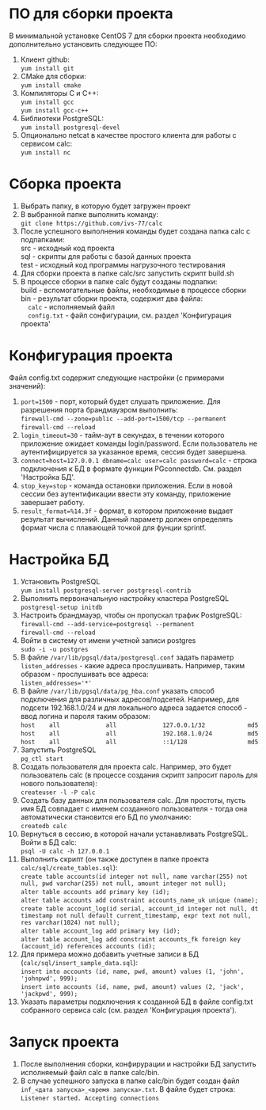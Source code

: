 # ПО для сборки проекта
В минимальной установке CentOS 7 для сборки проекта необходимо дополнительно установить следующее ПО:<br/>
1. Клиент github:<br/>
`yum install git`
1. CMake для сборки:<br/>
`yum install cmake`
1. Компиляторы C и C++:<br/>
`yum install gcc`<br/>
`yum install gcc-c++`
1. Библиотеки PostgreSQL:<br/> 
`yum install postgresql-devel`
1. Опционально netcat в качестве простого клиента для работы с сервисом calc:<br/> 
`yum install nc`
# Сборка проекта
1. Выбрать папку, в которую будет загружен проект
1. В выбранной папке выполнить команду:<br/> 
`git clone https://github.com/ivs-77/calc`
1. После успешного выполнения команды будет создана папка calc с подпапками:<br/>
src - исходный код проекта<br/>
sql - скрипты для работы с базой данных проекта<br/>
test - исходный код программы нагрузочного тестирования
1. Для сборки проекта в папке calc/src запустить скрипт build.sh
1. В процессе сборки в папке calc будут созданы подпапки:<br/>
build - вспомогательные файлы, необходимые в процессе сборки<br/>
bin - результат сборки проекта, содержит два файла:<br/> 
`  calc` - исполняемый файл<br/>
`  config.txt` - файл сонфигурации, см. раздел 'Конфигурация проекта'
# Конфигурация проекта
Файл config.txt содержит следующие настройки (с примерами значений):
1. `port=1500` - порт, который будет слушать приложение. Для разрешения порта брандмауэром выполнить:<br/>
`firewall-cmd --zone=public --add-port=1500/tcp --permanent`<br/>
`firewall-cmd --reload`
1. `login_timeout=30` - тайм-аут в секундах, в течении которого приложение ожидает команды login/password. Если пользователь не аутентифицируется за указанное время, сессия будет завершена.
1. `connect=host=127.0.0.1 dbname=calc user=calc password=calc` - строка подключения к БД в формате функции PGconnectdb. См. раздел 'Настройка БД'.
1. `stop_key=stop` - команда остановки приложения. Если в новой сессии без аутентификации ввести эту команду, приложение завершает работу.
1. `result_format=%14.3f` - формат, в котором приложение выдает результат вычислений. Данный параметр должен определять формат числа с плавающей точкой для фунции sprintf.
# Настройка БД
1. Установить PostgreSQL<br/>
`yum install postgresql-server postgresql-contrib`
1. Выполнить первоначальную настройку кластера PostgreSQL<br/>
`postgresql-setup initdb`
1. Настроить брандмауэр, чтобы он пропускал трафик PostgreSQL:<br/>
`firewall-cmd --add-service=postgresql --permanent`<br/>
`firewall-cmd --reload`<br/>
1. Войти в систему от имени учетной записи postgres<br/>
`sudo -i -u postgres`
1. В файле `/var/lib/pgsql/data/postgresql.conf` задать параметр `listen_addresses` - какие адреса прослушивать. Например, таким образом - прослушивать все адреса:<br/>
`listen_addresses='*'`
1. В файле `/var/lib/pgsql/data/pg_hba.conf` указать способ подключения для различных адресов/подсетей. Например, для подсети 192.168.1.0/24 и для локального адреса задается способ - ввод логина и пароля таким образом:<br/>
`host    all             all             127.0.0.1/32            md5`<br/>
`host    all             all             192.168.1.0/24          md5`<br/>
`host    all             all             ::1/128                 md5`
1. Запустить PostgreSQL<br/>
`pg_ctl start`
1. Создать пользователя для проекта calc. Например, это будет пользователь calc (в процессе создания скрипт запросит пароль для нового пользователя):<br/>
`createuser -l -P calc`
1. Создать базу данных для пользователя calc. Для простоты, пусть имя БД совпадает с именем созданного пользователя - тогда она автоматически становится его БД по умолчанию:<br/>
`createdb calc`
1. Вернуться в сессию, в которой начали устанавливать PostgreSQL. Войти в БД calc:<br/>
`psql -U calc -h 127.0.0.1`
1. Выполнить скрипт (он также доступен в папке проекта `calc/sql/create_tables.sql`):<br/>
`create table accounts(id integer not null, name varchar(255) not null, pwd varchar(255) not null, amount integer not null);`<br/>
`alter table accounts add primary key (id);`<br/>
`alter table accounts add constraint accounts_name_uk unique (name);`<br/>
`create table account_log(id serial, account_id integer not null, dt timestamp not null default current_timestamp, expr text not null, res varchar(1024) not null);`<br/>
`alter table account_log add primary key (id);`<br/>
`alter table account_log add constraint accounts_fk foreign key (account_id) references accounts (id);`<br/>
1. Для примера можно добавить учетные записи в БД (`calc/sql/insert_sample_data.sql`):<br/>
`insert into accounts (id, name, pwd, amount) values (1, 'john', 'johnpwd', 999);`<br/>
`insert into accounts (id, name, pwd, amount) values (2, 'jack', 'jackpwd', 999);`
1. Указать параметры подключения к созданной БД в файле config.txt собранного сервиса calc (см. раздел 'Конфигурация проекта').
# Запуск проекта
1. После выполнения сборки, конфирурации и настройки БД запустить исполняемый файл calc в папке calc/bin.
1. В случае успешного запуска в папке calc/bin будет создан файл `inf_<дата запуска>_<время запуска>.txt`. В файле будет строка:<br/>
`Listener started. Accepting connections`
